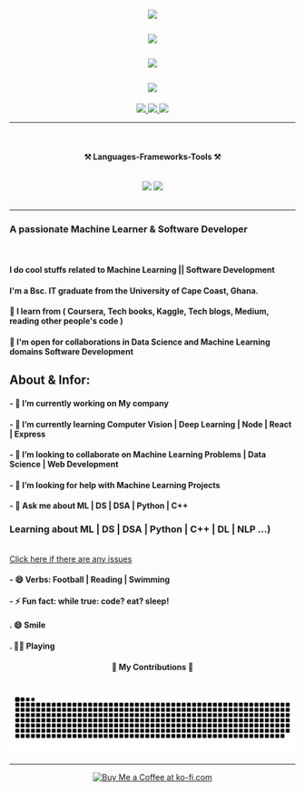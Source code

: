 <h3 align="center">
    <img src="https://readme-typing-svg.herokuapp.com/?font=Righteous&size=35&center=true&vCenter=true&width=500&height=70&duration=4000&lines=Hi+There!+👋;+I'm+Sumaila+Ayamba!;" />
</h3>

<h3 align="center">
    <img src="https://readme-typing-svg.herokuapp.com/?font=Righteous&size=35&center=true&vCenter=true&width=500&height=70&duration=4000&lines=MachineLearning!+👋;"/>
</h3>

<h3 align="center">
    <img src="https://readme-typing-svg.herokuapp.com/?font=Righteous&size=35&center=true&vCenter=true&width=500&height=70&duration=4000&lines=SoftwareEngineering!+👋;" />
</h3>

<h3 align="center">
    <img src="https://readme-typing-svg.herokuapp.com/?font=Righteous&size=35&center=true&vCenter=true&width=500&height=70&duration=4000&lines=Python!+👋;+Java+Cpp!;" />
</h3>
<div align="center"> 
  <a href="mailto:sumailaayamba16@gmail.com">
    <img src="https://img.shields.io/badge/Gmail-333333?style=for-the-badge&logo=gmail&logoColor=red" />
  </a>
    <a href="https://www.linkedin.com/in/sumaila-ayamba-1723742a8" target="_blank">
  <a href="https://linkedin.com/in/pedro-sales-muniz" target="_blank">
    <img src="https://img.shields.io/badge/LinkedIn-0077B5?style=for-the-badge&logo=linkedin&logoColor=white" target="_blank" />
  </a>
  <a href="https://AyambaSumaila.github.io" target="_blank">
     <img src="https://img.shields.io/badge/Portfolio-FF5722?style=for-the-badge&logo=todoist&logoColor=white" target="_blank" /> <!-- sqlite, safari, google-chrome are other good icon options -->
  </a>
</div>

 <hr/>
 <br/>

<h4 align="center">⚒️ Languages-Frameworks-Tools ⚒️</h4>
<br/>
<div align="center">
    <img src="https://skillicons.dev/icons?i=bootstrap,html,css,vscode,github,tailwind,git" />
    <img src="https://skillicons.dev/icons?i=nodejs,python,javascript,firebase,mongodb,c,java,mysql,flask, django" /><br>
</div>

<br/>
<hr/>
<h3>A passionate Machine Learner & Software Developer</h3>
<br>
<h4> I do cool stuffs related to Machine Learning || Software Development </h4>

<h4> I'm a Bsc. IT graduate from the  University of Cape Coast, Ghana.</h4>

<h4>🌱  I learn from ( Coursera, Tech books, Kaggle, Tech blogs, Medium, reading other people's code )</h4>
<h4> 👯 I'm open for collaborations in Data Science and Machine Learning domains Software Development</h4>

## About & Infor:
#### - 🔭 I’m currently working on My company 
#### - 🌱 I’m currently learning Computer Vision | Deep Learning | Node | React | Express
#### - 👯 I’m looking to collaborate on Machine Learning Problems | Data Science | Web Development  
#### - 🤔 I’m looking for help with Machine Learning Projects 
#### - 💬 Ask me about ML | DS | DSA | Python | C++  
### Learning about ML | DS | DSA | Python | C++ | DL | NLP ...)
<br>
<a href="https://github.com/AyambaSumaila/AyambaSumaila/issues">Click here if there are any issues</a>

<h4> - 😄 Verbs: Football | Reading | Swimming </h4>
<h4>- ⚡ Fun fact: while true: code? eat? sleep! </h4>
<h4>. 😄 Smile </h4>
<h4>. 🤽‍♂️ Playing</h4>



<div align="center">

  <h4>🐍 My Contributions 🐍</h4>
  <br>
  <img alt="snake eating my contributions" src="https://raw.githubusercontent.com/salesp07/salesp07/output/github-contribution-grid-snake.svg" />
  <br>
</div>

<hr/>

<div align="center">
<a href='https://ko-fi.com/V7V4RAK9C' target='_blank'><img height='64' style='border:0px;height:64px;' src='https://storage.ko-fi.com/cdn/kofi1.png?v=3' border='0' alt='Buy Me a Coffee at ko-fi.com' /></a>
</div>



